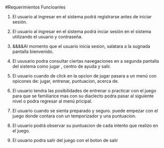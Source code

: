 #Requerimientos Funcioanles
1. El usuario al ingresar en el sistema podrá registrarse antes de iniciar sesión.
2. El usuario al ingresar en el sistema podrá inciar sesión en el sistema utilizando el usuario y contraseña. 
3. &&&&Al momento que el usuario inicia sesion, salatara a la sugnada pantalla bienvenido. 

4. El ususario podra consultar ciertas navegaciones en a segunda pantalla del sistema como jugar , centro de ayuda y salir. 

5. El usuario cuando de click en la opcion de jugar pasara a un menú con opicones de: jugar, entrenar, puntuacion, acerca de. 

6. El usuario tendra las posibilidades de entrenar o practicar con el juego para que se familiarice mas con su diaclecto podra pasar al siguiente nivel o podra regresar al menú pricipal. 

7. El usuario cuando se sienta preparado y seguro. puede empezar con el juego donde contara con un temporizador y una puntuacion. 

8. El usuario podrá observar su puntuacion de cada intento que realizo en el juego. 

9. El usuario podra salir del juego con el boton de salir

 